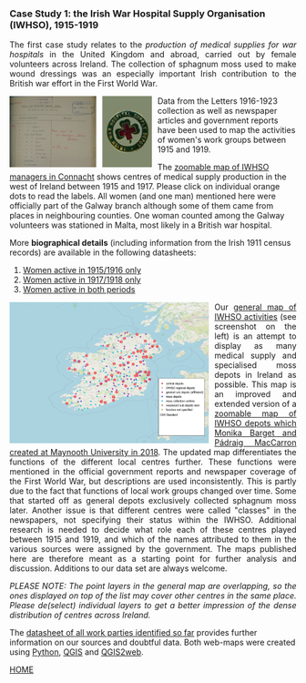 
<h3>Case Study 1: the Irish War Hospital Supply Organisation (IWHSO), 1915-1919</h3>

<p align="justify">The first case study relates to the <em>production of medical supplies for war hospitals</em> in the United Kingdom and abroad, carried out by female volunteers across Ireland. The collection of sphagnum moss used to make wound dressings was an especially important Irish contribution to the British war effort in the First World War.

<img src="./Logos/Logo_IWHSO.png" alt="logo" align="left" style="padding-right:10px" width="250"/> Data from the Letters 1916-1923 collection as well as newspaper articles and government reports have been used to map the activities of women's work groups between 1915 and 1919.

The <a href="https://monikabarget.github.io/FeministDH/IWHSOConnacht_interactive.html">zoomable map of IWHSO managers in Connacht</a> shows centres of medical supply production in the west of Ireland between 1915 and 1917. Please click on individual orange dots to read the labels. All women (and one man) mentioned here were officially part of the Galway branch although some of them came from places in neighbouring counties. One woman counted among the Galway volunteers was stationed in Malta, most likely in a British war hospital.</p>

More <strong>biographical details</strong> (including information from the Irish 1911 census records) are available in the following datasheets:

1. <a href="https://github.com/MonikaBarget/FeministDH/blob/master/IWHSO-Connacht_bios_women-active-in-1st-period.csv">Women active in 1915/1916 only</a>
1. <a href="https://github.com/MonikaBarget/FeministDH/blob/master/IWHSO-Connacht_bios_women-active-in-2nd-period.csv">Women active in 1917/1918 only</a>
1. <a href="https://github.com/MonikaBarget/FeministDH/blob/master/IWHSO-Connacht_bios_women-active-in-both-periods.csv">Women active in both periods</a>

<p align="justify"><a href="./qgis2web_2022_05_27-10_19_09_680795/index.html"><img src="./Logos/IWHSO_general_map.png" alt="map" align="left" style="padding-right:10px" width="350"></a> Our <a href="https://monikabarget.github.io/FeministDH/qgis2web_2022_05_27-10_19_09_680795/index.html">general map of IWHSO activities</a> (see screenshot on the left) is an attempt to display as many medical supply and specialised moss depots in Ireland as possible. This map is an improved and extended version of a <a href="https://monikabarget.github.io/FeministDH/iwhsodepots_1st-map_2018.html">zoomable map of IWHSO depots which Monika Barget and Pádraig MacCarron created at Maynooth University in 2018</a>. The updated map differentiates the functions of the different local centres further. These functions were mentioned in the official government reports and newspaper coverage of the First World War, but descriptions are used inconsistently. This is partly due to the fact that functions of local work groups changed over time. Some that started off as general depots exclusively collected sphagnum moss later. Another issue is that different centres were called "classes" in the newspapers, not specifying their status within the IWHSO. Additional research is needed to decide what role each of these centres played between 1915 and 1919, and which of the names attributed to them in the various sources were assigned by the government. The maps published here are therefore meant as a starting point for further analysis and discussion. Additions to our data set are always welcome.<p>

<p align="justify"><em>PLEASE NOTE: The point layers in the general map are overlapping, so the ones displayed on top of the list may cover other centres in the same place. Please de(select) individual layers to get a better impression of the dense distribution of centres across Ireland.</em>

The <a href="https://github.com/MonikaBarget/FeministDH/blob/master/IWHSO_list%20of%20all%20identified%20Irish%20work%20parties%20and%20supply%20depots.csv">datasheet of all work parties identified so far</a> provides further information on our sources and doubtful data. Both web-maps were created using <a href="https://www.python.org/">Python</a>, <a href="https://qgis.org/de/site/">QGIS</a> and <a href="https://github.com/tomchadwin/qgis2web">QGIS2web</a>.</p> 
    
[HOME](https://monikabarget.github.io/FeministDH/)
